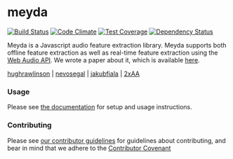 # meyda
[![Build Status](https://travis-ci.org/meyda/meyda.svg?branch=master)](https://travis-ci.org/meyda/meyda)
[![Code Climate](https://codeclimate.com/github/meyda/meyda/badges/gpa.svg)](https://codeclimate.com/github/meyda/meyda)
[![Test Coverage](https://codeclimate.com/github/meyda/meyda/badges/coverage.svg)](https://codeclimate.com/github/meyda/meyda/coverage)
[![Dependency Status](https://www.versioneye.com/user/projects/564f3e1cff016c0033000483/badge.svg?style=flat)](https://www.versioneye.com/user/projects/564f3e1cff016c0033000483)

Meyda is a Javascript audio feature extraction library. Meyda supports both offline feature extraction as well as real-time feature extraction using the [Web Audio API](https://github.com/WebAudio/web-audio-api "Web Audio API"). We wrote a paper about it, which is available [here](http://doc.gold.ac.uk/~mu202hr/publications/RawlinsonSegalFiala_WAC2015.pdf).

[hughrawlinson](https://github.com/hughrawlinson "Hugh Rawlinson") | [nevosegal](https://github.com/nevosegal "Nevo Segal") | [jakubfiala](https://github.com/jakubfiala "Jakub Fiala") | [2xAA](https://github.com/2xaa)

### Usage
Please see [the documentation](https://github.com/meyda/meyda/wiki/Getting-Started) for setup and usage instructions.

### Contributing

Please see [our contributor guidelines](https://github.com/meyda/meyda/wiki/contributing) for guidelines about contributing, and bear in mind that we adhere to the [Contributor Covenant](https://github.com/meyda/meyda/wiki/Contributor-Covenant)
